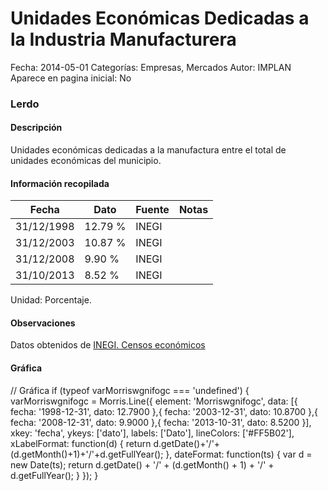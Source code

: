 Unidades Económicas Dedicadas a la Industria Manufacturera
=====

Fecha: 2014-05-01
Categorías: Empresas, Mercados
Autor: IMPLAN
Aparece en pagina inicial: No

### Lerdo

#### Descripción

Unidades económicas dedicadas a la manufactura entre el total de unidades económicas del municipio.

<!-- break -->

#### Información recopilada

<table class="table table-hover table-bordered matriz">
  <thead>
    <tr><th>Fecha</th><th>Dato</th><th>Fuente</th><th>Notas</th></tr>
  </thead>
  <tbody>
    <tr><td class="centrado">31/12/1998</td><td class="derecha">12.79 %</td><td>INEGI</td><td></td></tr>
    <tr><td class="centrado">31/12/2003</td><td class="derecha">10.87 %</td><td>INEGI</td><td></td></tr>
    <tr><td class="centrado">31/12/2008</td><td class="derecha">9.90 %</td><td>INEGI</td><td></td></tr>
    <tr><td class="centrado">31/10/2013</td><td class="derecha">8.52 %</td><td>INEGI</td><td></td></tr>
  </tbody>
</table>

Unidad: Porcentaje.

#### Observaciones

Datos obtenidos de [INEGI. Censos económicos](http://www3.inegi.org.mx/sistemas/saic/)

#### Gráfica

<div id="Morriswgnifogc" class="grafica"></div>
  // Gráfica
  if (typeof varMorriswgnifogc === 'undefined') {
    varMorriswgnifogc = Morris.Line({
      element: 'Morriswgnifogc',
      data: [{ fecha: '1998-12-31', dato: 12.7900 },{ fecha: '2003-12-31', dato: 10.8700 },{ fecha: '2008-12-31', dato: 9.9000 },{ fecha: '2013-10-31', dato: 8.5200 }],
      xkey: 'fecha',
      ykeys: ['dato'],
      labels: ['Dato'],
      lineColors: ['#FF5B02'],
      xLabelFormat: function(d) { return d.getDate()+'/'+(d.getMonth()+1)+'/'+d.getFullYear(); },
      dateFormat: function(ts) { var d = new Date(ts); return d.getDate() + '/' + (d.getMonth() + 1) + '/' + d.getFullYear(); }
    });
  }
